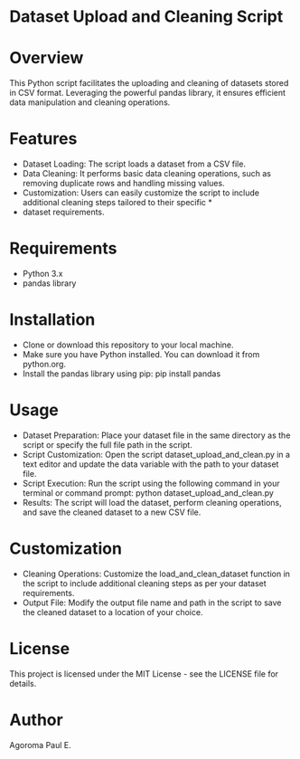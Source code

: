 # Dataset Upload and Cleaning Script

# Overview
This Python script facilitates the uploading and cleaning of datasets stored in CSV format. Leveraging the powerful pandas library, it ensures efficient data manipulation and cleaning operations.

# Features
* Dataset Loading: The script loads a dataset from a CSV file.
* Data Cleaning: It performs basic data cleaning operations, such as removing duplicate rows and handling missing values.
* Customization: Users can easily customize the script to include additional cleaning steps tailored to their specific * 
* dataset requirements.

# Requirements
* Python 3.x
* pandas library

# Installation
* Clone or download this repository to your local machine.
* Make sure you have Python installed. You can download it from python.org.
* Install the pandas library using pip: pip install pandas


# Usage
* Dataset Preparation: Place your dataset file in the same directory as the script or specify the full file path in the script.
* Script Customization: Open the script dataset_upload_and_clean.py in a text editor and update the data variable with the path to your dataset file.
* Script Execution: Run the script using the following command in your terminal or command prompt: python dataset_upload_and_clean.py
* Results: The script will load the dataset, perform cleaning operations, and save the cleaned dataset to a new CSV file.

# Customization
* Cleaning Operations: Customize the load_and_clean_dataset function in the script to include additional cleaning steps as per your dataset requirements.
* Output File: Modify the output file name and path in the script to save the cleaned dataset to a location of your choice.

# License
This project is licensed under the MIT License - see the LICENSE file for details.

# Author
Agoroma Paul E.


